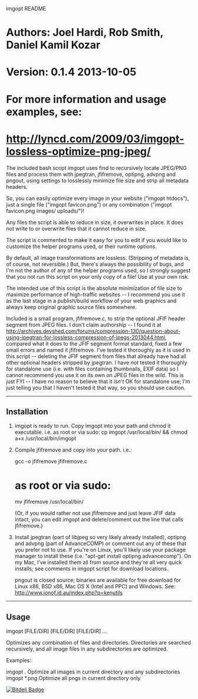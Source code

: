 imgopt README

# Authors: Joel Hardi, Rob Smith, Daniel Kamil Kozar
# Version: 0.1.4 2013-10-05
#
# For more information and usage examples, see:
# http://lyncd.com/2009/03/imgopt-lossless-optimize-png-jpeg/

The included bash script imgopt uses find to recursively locate JPEG/PNG 
files and process them with jpegtran, jfifremove, optipng, advpng and pngout, 
using settings to losslessly minimize file size and strip all metadata headers.

So, you can easily optimize every image in your website ("imgopt htdocs"), just
a single file ("imgopt favicon.png") or any combination ("imgopt favicon.png
images/ uploads/")!

Any files the script is able to reduce in size, it overwrites in place. It does
not write to or overwrite files that it cannot reduce in size.

The script is commented to make it easy for you to edit if you would like to
customize the helper programs used, or their runtime options.

By default, all image transformations are lossless. (Stripping of metadata is,
of course, not reversible.) But, there's always the possibility of bugs, and 
I'm not the author of any of the helper programs used, so I strongly suggest
that you not run this script on your only copy of a file! Use at your own risk.

The intended use of this script is the absolute minimization of file size to
maximize performance of high-traffic websites -- I recommend you use it as the
last stage in a publish/build workflow of your web graphics and always keep
original graphic source files somewhere.

Included is a small program, jfifremove.c, to strip the optional JFIF header
segment from JPEG files. I don't claim authorship -- I found it at
http://archives.devshed.com/forums/compression-130/question-about-using-jpegtran-for-lossless-compression-of-jpegs-2013044.html,
compared what it does to the JFIF segment format standard, fixed a few small
errors and named it jfifremove. I've tested it thoroughly as it is used in this
script -- deleting the JFIF segment from files that already have had all other
optional headers stripped by jpegtran. I have *not* tested it thoroughly for
standalone use (i.e. with files containing thumbnails, EXIF data) so I cannot 
recommend you use it on its own on JPEG files in the wild. This is just FYI -- I
have no reason to believe that it *isn't* OK for standalone use; I'm just 
telling you that I haven't tested it that way, so you should use caution.

------------
Installation
------------

1. imgopt is ready to run. Copy imgopt into your path and chmod it executable.
   i.e. as root or via sudo:
   cp imgopt /usr/local/bin/ && chmod a+x /usr/local/bin/imgopt

2. Compile jfifremove and copy into your path. i.e.:

   gcc -o jfifremove jfifremove.c
   # as root or via sudo:
   mv jfifremove /usr/local/bin/

   (Or, if you would rather not use jfifremove and just leave JFIF data intact,
   you can edit imgopt and delete/comment out the line that calls jfifremove.)

3. Install jpegtran (part of libjpeg so very likely already installed),
   optipng and advpng (part of AdvanceCOMP) or comment out any of these that 
   you prefer not to use. If you're on Linux, you'll likely use your package
   manager to install these (i.e. "apt-get install optipng advancecomp"). On my
   Mac, I've installed them all from source and they're all very quick
   installs; see comments in imgopt script for download locations.

   pngout is closed source; binaries are available for free download for
   Linux x86, BSD x86, Mac OS X (Intel and PPC) and Windows. See:
   http://www.jonof.id.au/index.php?p=kenutils

-----
Usage
-----

imgopt [FILE/DIR] [FILE/DIR] [FILE/DIR] ...

Optimizes any combination of files and directories. Directories are searched
recursively, and all image files in any subdirectories are optimized.

Examples:

 imgopt .      Optimize all images in current directory and any subdirectories
 imgopt *.png  Optimize all pngs in current directory only



[![Bitdeli Badge](https://d2weczhvl823v0.cloudfront.net/kormoc/imgopt/trend.png)](https://bitdeli.com/free "Bitdeli Badge")


